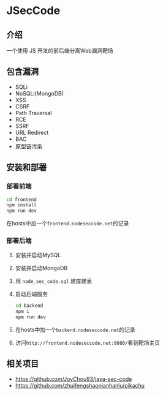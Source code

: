 # JSecCode

## 介绍

一个使用 JS 开发的前后端分离Web漏洞靶场

## 包含漏洞

* SQLi
* NoSQLi(MongoDB)
* XSS
* CSRF
* Path Traversal
* RCE
* SSRF
* URL Redirect
* BAC
* 原型链污染

## 安装和部署

### 部署前端

```bash
cd frontend
npm install
npm run dev
```

在hosts中加一个`frontend.nodeseccode.net`的记录

### 部署后端

1. 安装并启动MySQL
2. 安装并启动MongoDB
3. 用 `node_sec_code.sql` 建库建表
4. 启动后端服务
    ```bash
    cd backend
    npm i
    npm run dev
    ```

5. 在hosts中加一个`backend.nodeseccode.net`的记录

6. 访问`http://frontend.nodeseccode.net:8080/`看到靶场主页

## 相关项目

* https://github.com/JoyChou93/java-sec-code
* https://github.com/zhuifengshaonianhanlu/pikachu
